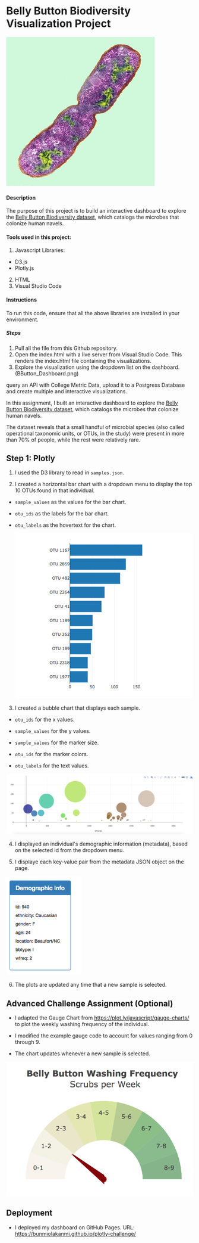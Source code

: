 # Belly Button Biodiversity Visualization Project

![Bacteria by filterforge.com](Images/bacteria.jpg)

#### Description 
The purpose of this project is to build an interactive dashboard to explore the [Belly Button Biodiversity dataset](http://robdunnlab.com/projects/belly-button-biodiversity/), which catalogs the microbes that colonize human navels.

####  Tools used in this project:
1.  Javascript
  Libraries:
  - D3.js
  - Plotly.js
2.  HTML
3.  Visual Studio Code

#### Instructions
To run this code, ensure that all the above libraries are installed in your environment.

##### Steps
1.  Pull all the file from this Github repository.
2.  Open the index.html with a live server from Visual Studio Code. This renders the index.html file containing the visualizations.
3.  Explore the visualization using the dropdown list on the dashboard.
 (BButton_Dashboard.png)




query an API with College Metric Data, upload it to a Postgress Database and create multiple and interactive visualizations.

In this assignment, I built an interactive dashboard to explore the [Belly Button Biodiversity dataset](http://robdunnlab.com/projects/belly-button-biodiversity/), which catalogs the microbes that colonize human navels.

The dataset reveals that a small handful of microbial species (also called operational taxonomic units, or OTUs, in the study) were present in more than 70% of people, while the rest were relatively rare.

## Step 1: Plotly

1. I used the D3 library to read in `samples.json`.

2. I created a horizontal bar chart with a dropdown menu to display the top 10 OTUs found in that individual.

* `sample_values` as the values for the bar chart.

* `otu_ids` as the labels for the bar chart.

* `otu_labels` as the hovertext for the chart.

  ![bar Chart](Images/hw01.png)

3. I created a bubble chart that displays each sample.

* `otu_ids` for the x values.

* `sample_values` for the y values.

* `sample_values` for the marker size.

* `otu_ids` for the marker colors.

* `otu_labels` for the text values.

![Bubble Chart](Images/bubble_chart.png)

4. I displayed an individual's demographic information (metadata), based on the selected id from the dropdown menu.

5. I displaye each key-value pair from the metadata JSON object on the page.

![hw](Images/hw03.png)

6. The plots are updated any time that a new sample is selected.

## Advanced Challenge Assignment (Optional)

* I adapted the Gauge Chart from <https://plot.ly/javascript/gauge-charts/> to plot the weekly washing frequency of the individual.

* I modified the example gauge code to account for values ranging from 0 through 9.

* The chart updates whenever a new sample is selected.

![Weekly Washing Frequency Gauge](Images/gauge.png)

## Deployment

* I deployed my dashboard on GitHub Pages. URL: https://bunmiolakanmi.github.io/plotly-challenge/ 
